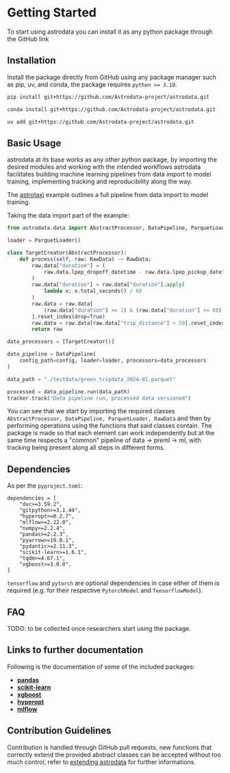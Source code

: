 # Getting Started

To start using astrodata you can install it as any python package through the GitHub link

## Installation

Install the package directly from GitHub using any package manager such as pip, uv, and conda, the package requires `python >= 3.10`.
```sh
pip install git+https://github.com/Astrodata-project/astrodata.git

conda install git+https://github.com/Astrodata-project/astrodata.git

uv add git+https://github.com/Astrodata-project/astrodata.git
```

## Basic Usage

astrodata at its base works as any other python package, by importing the desired modules and working with the intended workflows astrodata facilitates building machine learning pipelines from data import to model training, implementing tracking and reproducibility along the way.

The [astrotaxi](<project:./python_examples/astrotaxi/0_astrotaxi_example.rst>) example outlines a full pipeline from data import to model training.

Taking the data import part of the example:
```python
from astrodata.data import AbstractProcessor, DataPipeline, ParquetLoader, RawData

loader = ParquetLoader()

class TargetCreator(AbstractProcessor):
    def process(self, raw: RawData) -> RawData:
        raw.data["duration"] = (
            raw.data.lpep_dropoff_datetime - raw.data.lpep_pickup_datetime
        )
        raw.data["duration"] = raw.data["duration"].apply(
            lambda x: x.total_seconds() / 60
        )
        raw.data = raw.data[
            (raw.data["duration"] >= 1) & (raw.data["duration"] <= 60)
        ].reset_index(drop=True)
        raw.data = raw.data[raw.data["trip_distance"] < 50].reset_index(drop=True)
        return raw

data_processors = [TargetCreator()]

data_pipeline = DataPipeline(
    config_path=config, loader=loader, processors=data_processors
)

data_path = "./testdata/green_tripdata_2024-01.parquet"

processed = data_pipeline.run(data_path)
tracker.track("Data pipeline run, processed data versioned")

```

You can see that we start by importing the required classes `AbstractProcessor, DataPipeline, ParquetLoader, RawData` and then by performing operations using the functions that said classes contain. The package is made so that each element can work independently but at the same time respects a "common" pipeline of data -> preml -> ml, with tracking being present along all steps in different forms.

## Dependencies

As per the `pyproject.toml`:

```
dependencies = [
    "dvc>=3.59.2",
    "gitpython>=3.1.44",
    "hyperopt>=0.2.7",
    "mlflow>=2.22.0",
    "numpy>=2.2.4",
    "pandas>=2.2.3",
    "pyarrow>=19.0.1",
    "pydantic>=2.11.3",
    "scikit-learn>=1.6.1",
    "tqdm>=4.67.1",
    "xgboost>=3.0.0",
]
```

`tensorflow` and `pytorch` are optional dependencies in case either of them is required (e.g. for their respective `PytorchModel` and `TensorflowModel`).

## FAQ

TODO: to be collected once researchers start using the package.

## Links to further documentation

Following is the documentation of some of the included packages:
- [**pandas**](https://pandas.pydata.org/docs/)
- [**scikit-learn**](https://scikit-learn.org/stable/)
- [**xgboost**](https://xgboost.readthedocs.io/en/stable/)
- [**hyperopt**](https://hyperopt.github.io/hyperopt/)
- [**mlflow**](https://mlflow.org/docs/latest/ml/)
  
## Contribution Guidelines

Contribution is handled through GitHub pull requests, new functions that correctly extend the provided abstract classes can be accepted without too much control, refer to [extending astrodata](<project:./python_examples/tutorial/extending.md>) for further informations.
